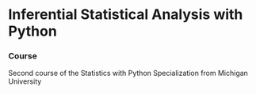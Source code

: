 # Inferential Statistical Analysis with Python

### Course


Second course of the Statistics with Python Specialization from Michigan University
